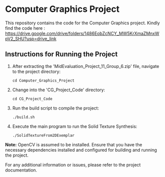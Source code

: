 # Computer Graphics Project

This repository contains the code for the Computer Graphics project.
Kindly find the code here : https://drive.google.com/drive/folders/1486EobZcNCY_MW5KrXmaZMnxWpV2_SHU?usp=drive_link

## Instructions for Running the Project

1. After extracting the 'MidEvaluation_Project_11_Group_6.zip' file, navigate to the project directory:

    ```
    cd Computer_Graphics_Project
    ```

2. Change into the 'CG_Project_Code' directory:

    ```
    cd CG_Project_Code
    ```

3. Run the build script to compile the project:

    ```
    ./build.sh
    ```

4. Execute the main program to run the Solid Texture Synthesis:

    ```
    ./SolidTextureFrom2DExemplar
    ```

**Note:** OpenCV is assumed to be installed. Ensure that you have the necessary dependencies installed and configured for building and running the project.

For any additional information or issues, please refer to the project documentation.
